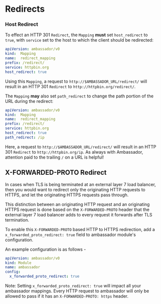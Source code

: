 # Redirects

### Host Redirect

To effect an HTTP 301 `Redirect`, the `Mapping` **must** set `host_redirect` to `true`, with `service` set to the host to which the client should be redirected:

```yaml
apiVersion: ambassador/v0
kind:  Mapping
name:  redirect_mapping
prefix: /redirect/
service: httpbin.org
host_redirect: true
```

Using this `Mapping`, a request to `http://$AMBASSADOR_URL/redirect/` will result in an HTTP 301 `Redirect` to `http://httpbin.org/redirect/`.

The `Mapping` **may** also set `path_redirect` to change the path portion of the URL during the redirect:

```yaml
apiVersion: ambassador/v0
kind:  Mapping
name:  redirect_mapping
prefix: /redirect/
service: httpbin.org
host_redirect: true
path_redirect: /ip
```

Here, a request to `http://$AMBASSADOR_URL/redirect/` will result in an HTTP 301 `Redirect` to `http://httpbin.org/ip`. As always with Ambassador, attention paid to the trailing `/` on a URL is helpful!

## X-FORWARDED-PROTO Redirect

In cases when TLS is being terminated at an external layer 7 load balancer, then you would want to redirect only the originating HTTP requests to HTTPS, and let the originating HTTPS requests pass through.

This distinction between an originating HTTP request and an originating HTTPS request is done based on the `X-FORWARDED-PROTO` header that the external layer 7 load balancer adds to every request it forwards after TLS termination.

To enable this `X-FORWARDED-PROTO` based HTTP to HTTPS redirection, add a `x_forwarded_proto_redirect: true` field to ambassador module's configuration.

An example configuration is as follows -

```yaml
apiVersion: ambassador/v0
kind: Module
name: ambassador
config:
  x_forwarded_proto_redirect: true
```

Note: Setting `x_forwarded_proto_redirect: true` will impact all your ambassador mappings. Every HTTP request to ambassador will only be allowed to pass if it has an `X-FORWARDED-PROTO: https` header.